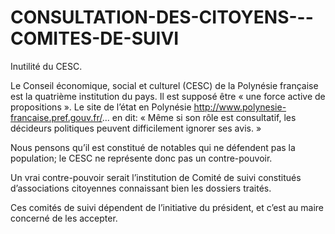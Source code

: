 # CONSULTATION-DES-CITOYENS---COMITES-DE-SUIVI
Inutilité du CESC.

Le Conseil économique, social et culturel (CESC) de la Polynésie française est la quatrième institution du pays. Il est supposé être « une force active de propositions ». 
Le site de l’état en Polynésie http://www.polynesie-francaise.pref.gouv.fr/... en dit: « Même si son rôle est consultatif, les décideurs politiques peuvent difficilement ignorer ses avis. »

Nous pensons qu’il est constitué de notables qui ne défendent pas la population; le CESC ne représente donc pas un contre-pouvoir. 

Un vrai contre-pouvoir serait l’institution de Comité de suivi constitués d’associations citoyennes connaissant bien les dossiers traités. 

Ces comités de suivi dépendent de l’initiative du président, et c’est au maire concerné de les accepter.
